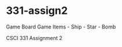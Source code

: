 331-assign2
===========

Game Board
Game
Items
    - Ship
    - Star
    - Bomb

CSCI 331 Assignment 2
